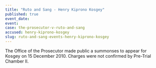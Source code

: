 ```yaml
---
title: "Ruto and Sang - Henry Kiprono Kosgey"
published: true
event_date:
event:
case: the-prosecutor-v-ruto-and-sang
accused: henry-kiprono-kosgey
slug: ruto-and-sang-events-henry-kiprono-kosgey
---
```


The Office of the Prosecutor made public a summonses to appear for Kosgey on 15 December 2010. Charges were not confirmed by Pre-Trial Chamber II.

